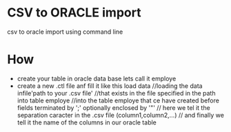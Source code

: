 # CSV to ORACLE import
csv to oracle import using command line

# How
  - create your table in oracle data base lets call it employe
  - create a new .ctl file anf fill it like this 
    load data                       //loading the data
    infile'path to your .csv file'  //that exists in the file specified in the path
    into table employe              //into the table employe that ce have created before
    fields terminated by ';' optionally enclosed by '"' // here we tel it the separation caracter in the .csv file
    (column1,column2,...)    // and finally we tell it the name of the columns in our oracle table 
